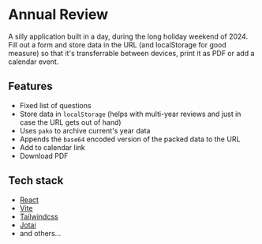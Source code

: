 # Annual Review

A silly application built in a day, during the long holiday weekend of 2024. Fill out a form and store data in the URL (and localStorage for good measure) so that it's transferrable between devices, print it as PDF or add a calendar event.

## Features
* Fixed list of questions
* Store data in `localStorage` (helps with multi-year reviews and just in case the URL gets out of hand)
* Uses `pako` to archive current's year data
* Appends the `base64` encoded version of the packed data to the URL
* Add to calendar link
* Download PDF

## Tech stack
* [React](https://react.dev/)
* [Vite](https://vite.dev/)
* [Tailwindcss](https://tailwindcss.com/)
* [Jotai](https://jotai.org/)
* and others...